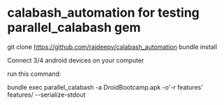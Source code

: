calabash_automation for testing parallel_calabash gem
===================

git clone https://github.com/rajdeepv/calabash_automation
bundle install

Connect 3/4 android devices on your computer

run this command:

bundle exec parallel_calabash -a DroidBootcamp.apk -o'-r features' features/ --serialize-stdout
